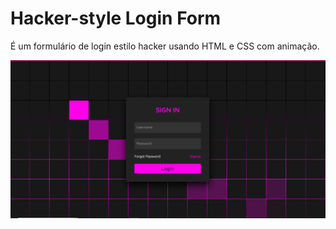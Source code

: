 <h1>Hacker-style Login Form</h1>

É um formulário de login estilo hacker usando HTML e CSS com animação.

<img src="./login-form.png" alt="tela-do-login" >
